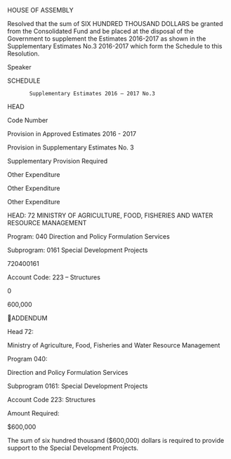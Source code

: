 HOUSE OF ASSEMBLY

Resolved that the sum of SIX HUNDRED THOUSAND DOLLARS be granted from the Consolidated
Fund and be placed at the disposal of the Government to supplement the Estimates 2016-2017 as
shown in the Supplementary Estimates No.3 2016-2017 which form the Schedule to this Resolution.

Speaker

SCHEDULE

           Supplementary Estimates 2016 – 2017 No.3

HEAD

Code
Number

Provision in
Approved
Estimates
2016 - 2017

Provision in
Supplementary
Estimates
No. 3

Supplementary
Provision
Required

Other
Expenditure

Other
Expenditure

Other
Expenditure

HEAD: 72  MINISTRY OF AGRICULTURE,
FOOD, FISHERIES AND WATER RESOURCE
MANAGEMENT

Program: 040 Direction and Policy
Formulation Services

Subprogram: 0161  Special Development
Projects

720400161

Account Code: 223 – Structures

0

600,000

ADDENDUM

Head 72:

Ministry  of  Agriculture,  Food,  Fisheries
and Water Resource Management

Program 040:

Direction and Policy Formulation Services

Subprogram 0161:   Special Development Projects

Account Code 223:   Structures

Amount Required:

$600,000

The  sum  of  six  hundred  thousand  ($600,000)  dollars  is  required  to
provide support to the Special Development Projects.

